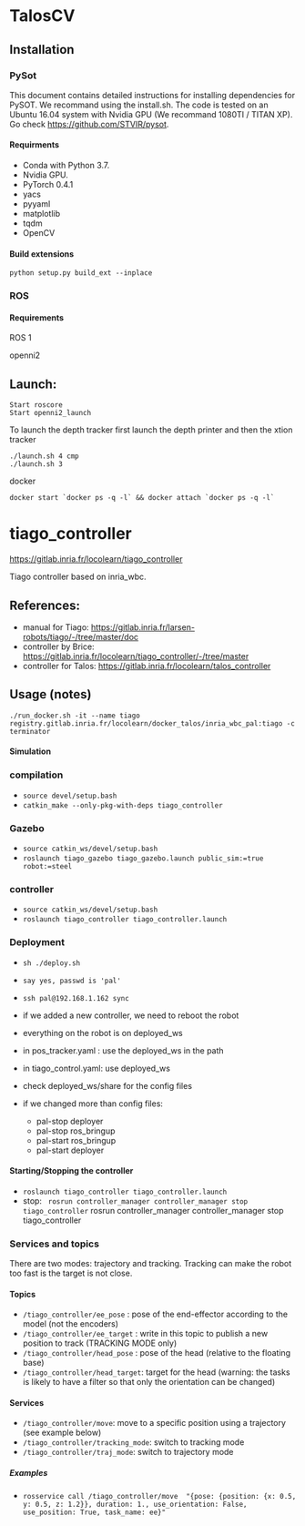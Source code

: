 # TalosCV






## Installation
### PySot


This document contains detailed instructions for installing dependencies for PySOT. We recommand using the install.sh. The code is tested on an Ubuntu 16.04 system with Nvidia GPU (We recommand 1080TI / TITAN XP). Go check https://github.com/STVIR/pysot.

#### Requirments
* Conda with Python 3.7.
* Nvidia GPU.
* PyTorch 0.4.1
* yacs
* pyyaml
* matplotlib
* tqdm
* OpenCV

#### Build extensions
```
python setup.py build_ext --inplace
```

### ROS

#### Requirements

ROS 1

openni2






## Launch:
```
Start roscore
Start openni2_launch
```
To launch the depth tracker first launch the depth printer and then the xtion tracker

```
./launch.sh 4 cmp
./launch.sh 3
```
docker

```
docker start `docker ps -q -l` && docker attach `docker ps -q -l`
```


# tiago_controller

https://gitlab.inria.fr/locolearn/tiago_controller

Tiago controller based on inria_wbc.

## References:
- manual for Tiago: https://gitlab.inria.fr/larsen-robots/tiago/-/tree/master/doc
- controller by Brice: https://gitlab.inria.fr/locolearn/tiago_controller/-/tree/master 
- controller for Talos: https://gitlab.inria.fr/locolearn/talos_controller 

## Usage (notes)

`./run_docker.sh -it --name tiago registry.gitlab.inria.fr/locolearn/docker_talos/inria_wbc_pal:tiago -c terminator` 

#### Simulation

### compilation
- `source devel/setup.bash` 
- `catkin_make --only-pkg-with-deps tiago_controller` 

### Gazebo
- `source catkin_ws/devel/setup.bash`
- `roslaunch tiago_gazebo tiago_gazebo.launch public_sim:=true robot:=steel` 

### controller
- `source catkin_ws/devel/setup.bash` 
- `roslaunch tiago_controller tiago_controller.launch`

### Deployment
- `sh ./deploy.sh` 
- `say yes, passwd is 'pal'`
- `ssh pal@192.168.1.162 sync`
- if we added a new controller, we need to reboot the robot

- everything on the robot is on deployed_ws
- in pos_tracker.yaml : use the deployed_ws in the path
- in tiago_control.yaml: use deployed_ws
- check deployed_ws/share for the config files
- if we changed more than config files:

  - pal-stop deployer
  - pal-stop ros_bringup
  - pal-start ros_bringup
  - pal-start deployer

#### Starting/Stopping the controller
- `roslaunch tiago_controller tiago_controller.launch` 
- stop: ` rosrun controller_manager controller_manager stop tiago_controller`
rosrun controller_manager controller_manager stop tiago_controller




### Services and topics
There are two modes: trajectory and tracking. Tracking can make the robot too fast is the target is not close.
#### Topics
- `/tiago_controller/ee_pose` : pose of the end-effector according to the model (not the encoders)
- `/tiago_controller/ee_target` : write in this topic to publish a new position to track (TRACKING MODE only)
- `/tiago_controller/head_pose` : pose of the head (relative to the floating base)
- `/tiago_controller/head_target`: target for the head (warning: the tasks is likely to have a filter so that only the orientation can be changed)
#### Services
- `/tiago_controller/move`: move to a specific position using a trajectory (see example below) 
- `/tiago_controller/tracking_mode`: switch to tracking mode
- `/tiago_controller/traj_mode`: switch to trajectory mode




##### Examples
- `rosservice call /tiago_controller/move  "{pose: {position: {x: 0.5, y: 0.5, z: 1.2}}, duration: 1., use_orientation: False, use_position: True, task_name: ee}" ` 




